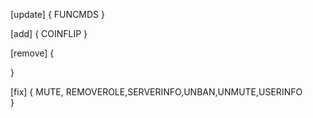 [update] {
   FUNCMDS
}

 [add] {
COINFLIP
 }

 [remove] {

 }

[fix] {
 MUTE, REMOVEROLE,SERVERINFO,UNBAN,UNMUTE,USERINFO  
}